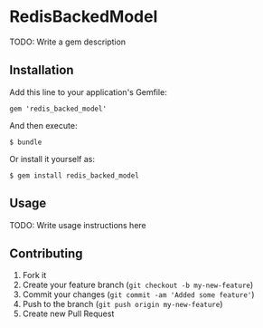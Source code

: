 # RedisBackedModel

TODO: Write a gem description

## Installation

Add this line to your application's Gemfile:

    gem 'redis_backed_model'

And then execute:

    $ bundle

Or install it yourself as:

    $ gem install redis_backed_model

## Usage

TODO: Write usage instructions here

## Contributing

1. Fork it
2. Create your feature branch (`git checkout -b my-new-feature`)
3. Commit your changes (`git commit -am 'Added some feature'`)
4. Push to the branch (`git push origin my-new-feature`)
5. Create new Pull Request
